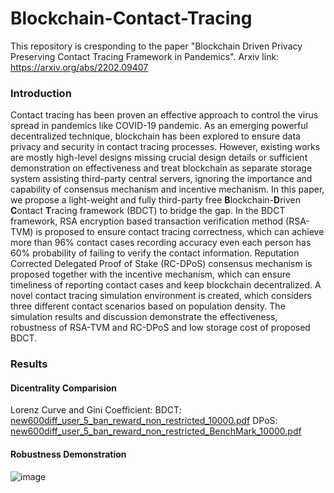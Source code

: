 # Blockchain-Contact-Tracing

This repository is cresponding to the paper "Blockchain Driven Privacy Preserving Contact Tracing Framework in Pandemics".
Arxiv link: https://arxiv.org/abs/2202.09407 

### Introduction
Contact tracing has been proven an effective approach to control the virus spread in pandemics like COVID-19 pandemic. As an emerging powerful decentralized technique, blockchain has been explored to ensure data privacy and security in contact tracing processes. However, existing works are mostly high-level designs missing crucial design details or sufficient demonstration on effectiveness and treat blockchain as separate storage system assisting third-party central servers, ignoring the importance and capability of consensus mechanism and incentive mechanism. In this paper, we propose a light-weight and fully third-party free **B**lockchain-**D**riven **C**ontact **T**racing framework (BDCT) to bridge the gap. In the BDCT framework, RSA encryption based transaction verification method (RSA-TVM) is proposed to ensure contact tracing correctness, which can achieve more than 96\% contact cases recording accuracy even each person has 60\% probability of failing to verify the contact information. Reputation Corrected Delegated Proof of Stake (RC-DPoS) consensus mechanism is proposed together with the incentive mechanism, which can ensure timeliness of reporting contact cases and keep blockchain decentralized. A novel contact tracing simulation environment is created, which considers three different contact scenarios based on population density. The simulation results and discussion demonstrate the effectiveness, robustness  of RSA-TVM and RC-DPoS and low storage cost of proposed BDCT.

### Results

#### Dicentrality Comparision
Lorenz Curve and Gini Coefficient: 
BDCT:
[new600diff_user_5_ban_reward_non_restricted_10000.pdf](https://github.com/Gyou/Blockchain-Contact-Tracing/files/10187646/new600diff_user_5_ban_reward_non_restricted_10000.pdf)
DPoS:
[new600diff_user_5_ban_reward_non_restricted_BenchMark_10000.pdf](https://github.com/Gyou/Blockchain-Contact-Tracing/files/10187654/new600diff_user_5_ban_reward_non_restricted_BenchMark_10000.pdf)

#### Robustness Demonstration
![image](https://user-images.githubusercontent.com/8926142/206515334-cb6fe939-21d7-4e13-bcbc-a96cdd178be0.png)
